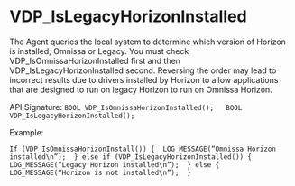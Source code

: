 # VDP_IsLegacyHorizonInstalled
The Agent queries the local system to determine which version of Horizon is installed; Omnissa or Legacy. You must check VDP_IsOmnissaHorizonInstalled first and then VDP_IsLegacyHorizonInstalled second. Reversing the order may lead to incorrect results due to drivers installed by Horizon to allow applications that are designed to run on legacy Horizon to run on Omnissa Horizon.

API Signature: 
   `BOOL VDP_IsOmnissaHorizonInstalled();  
    BOOL VDP_IsLegacyHorizonInstalled();`
    
Example:

`If (VDP_IsOmnissaHorizonInstall()) { 
  LOG_MESSAGE(“Omnissa Horizon installed\n”); 
} else if (VDP_IsLegacyHorizonInstalled()) { 
  LOG_MESSAGE(“Legacy Horizon installed\n”); 
} else { 
  LOG_MESSAGE(“Horizon is not installed\n”); 
}`
